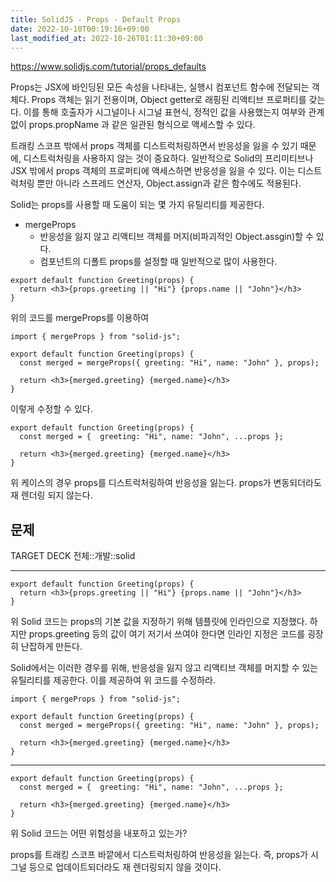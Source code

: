 ```yaml
---
title: SolidJS - Props - Default Props
date: 2022-10-10T00:19:16+09:00
last_modified_at: 2022-10-26T01:11:30+09:00
---
```


https://www.solidjs.com/tutorial/props_defaults

Props는 JSX에 바인딩된 모든 속성을 나타내는, 실행시 컴포넌트 함수에 전달되는 객체다. Props 객체는 읽기 전용이며, Object getter로 래핑된 리액티브 프로퍼티를 갖는다. 이를 통해 호출자가 시그널이나 시그널 표현식, 정적인 값을 사용했는지 여부와 관계없이 props.propName 과 같은 일관된 형식으로 액세스할 수 있다.

트래킹 스코프 밖에서 props 객체를 디스트럭처링하면서 반응성을 잃을 수 있기 때문에, 디스트럭처링을 사용하지 않는 것이 중요하다. 일반적으로 Solid의 프리미티브나 JSX 밖에서 props 객체의 프로퍼티에 액세스하면 반응성을 잃을 수 있다. 이는 디스트럭처링 뿐만 아니라 스프레드 연산자, Object.assign과 같은 함수에도 적용된다.

Solid는 props를 사용할 때 도움이 되는 몇 가지 유틸리티를 제공한다.
- mergeProps
	- 반응성을 잃지 않고 리액티브 객체를 머지(비파괴적인 Object.assgin)할 수 있다.
	- 컴포넌트의 디폴트 props를 설정할 때 일반적으로 많이 사용한다.

```tsx
export default function Greeting(props) {
  return <h3>{props.greeting || "Hi"} {props.name || "John"}</h3>
}
```

위의 코드를 mergeProps를 이용하여

```tsx
import { mergeProps } from "solid-js";

export default function Greeting(props) {
  const merged = mergeProps({ greeting: "Hi", name: "John" }, props);

  return <h3>{merged.greeting} {merged.name}</h3>
}
```

이렇게 수정할 수 있다. 

```tsx
export default function Greeting(props) {
  const merged = {  greeting: "Hi", name: "John", ...props };

  return <h3>{merged.greeting} {merged.name}</h3>
}
```

위 케이스의 경우 props를 디스트럭처링하여 반응성을 잃는다. props가 변동되더라도 재 렌더링 되지 않는다.

## 문제

TARGET DECK
전체::개발::solid

---

<!--ankiQ-->

```tsx
export default function Greeting(props) {
  return <h3>{props.greeting || "Hi"} {props.name || "John"}</h3>
}
```

위 Solid 코드는 props의 기본 값을 지정하기 위해 템플릿에 인라인으로 지정했다. 하지만 props.greeting 등의 값이 여기 저기서 쓰여야 한다면 인라인 지정은 코드를 굉장히 난잡하게 만든다.

Solid에서는 이러한 경우를 위해, 반응성을 잃지 않고 리액티브 객체를 머지할 수 있는 유틸리티를 제공한다. 이를 제공하여 위 코드를 수정하라.

<!--ankiA-->

```tsx
import { mergeProps } from "solid-js";

export default function Greeting(props) {
  const merged = mergeProps({ greeting: "Hi", name: "John" }, props);

  return <h3>{merged.greeting} {merged.name}</h3>
}
```

<!--ankiE-->
<!--ID: 1664967175913-->


---

<!--ankiQ-->

```tsx
export default function Greeting(props) {
  const merged = {  greeting: "Hi", name: "John", ...props };

  return <h3>{merged.greeting} {merged.name}</h3>
}
```

위 Solid 코드는 어떤 위험성을 내포하고 있는가?

<!--ankiA-->

props를 트래킹 스코프 바깥에서 디스트럭처링하여 반응성을 잃는다. 즉, props가 시그널 등으로 업데이트되더라도 재 렌더링되지 않을 것이다.

<!--ankiE-->
<!--ID: 1664967175930-->

